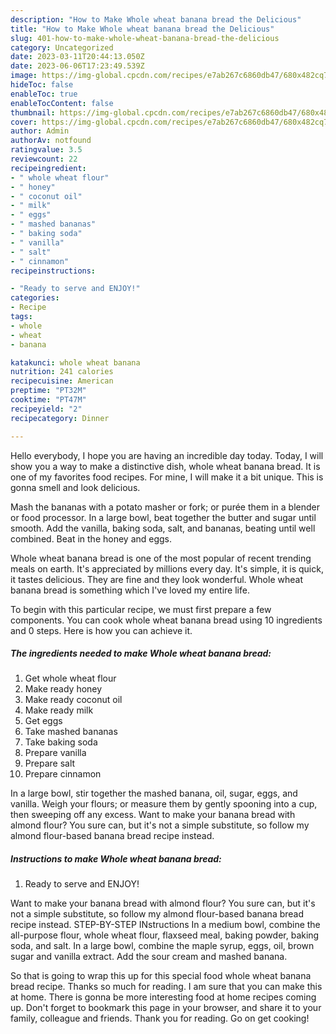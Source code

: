 ```yaml
---
description: "How to Make Whole wheat banana bread the Delicious"
title: "How to Make Whole wheat banana bread the Delicious"
slug: 401-how-to-make-whole-wheat-banana-bread-the-delicious
category: Uncategorized
date: 2023-03-11T20:44:13.050Z
date: 2023-06-06T17:23:49.539Z
image: https://img-global.cpcdn.com/recipes/e7ab267c6860db47/680x482cq70/whole-wheat-banana-bread-recipe-main-photo.jpg
hideToc: false
enableToc: true
enableTocContent: false
thumbnail: https://img-global.cpcdn.com/recipes/e7ab267c6860db47/680x482cq70/whole-wheat-banana-bread-recipe-main-photo.jpg
cover: https://img-global.cpcdn.com/recipes/e7ab267c6860db47/680x482cq70/whole-wheat-banana-bread-recipe-main-photo.jpg
author: Admin
authorAv: notfound
ratingvalue: 3.5
reviewcount: 22
recipeingredient:
- " whole wheat flour"
- " honey"
- " coconut oil"
- " milk"
- " eggs"
- " mashed bananas"
- " baking soda"
- " vanilla"
- " salt"
- " cinnamon"
recipeinstructions:

- "Ready to serve and ENJOY!"
categories:
- Recipe
tags:
- whole
- wheat
- banana

katakunci: whole wheat banana 
nutrition: 241 calories
recipecuisine: American
preptime: "PT32M"
cooktime: "PT47M"
recipeyield: "2"
recipecategory: Dinner

---
```



Hello everybody, I hope you are having an incredible day today. Today, I will show you a way to make a distinctive dish, whole wheat banana bread. It is one of my favorites food recipes. For mine, I will make it a bit unique. This is gonna smell and look delicious.

Mash the bananas with a potato masher or fork; or purée them in a blender or food processor. In a large bowl, beat together the butter and sugar until smooth. Add the vanilla, baking soda, salt, and bananas, beating until well combined. Beat in the honey and eggs.

Whole wheat banana bread is one of the most popular of recent trending meals on earth. It's appreciated by millions every day. It's simple, it is quick, it tastes delicious. They are fine and they look wonderful. Whole wheat banana bread is something which I've loved my entire life.


To begin with this particular recipe, we must first prepare a few components. You can cook whole wheat banana bread using 10 ingredients and 0 steps. Here is how you can achieve it.

<!--inarticleads1-->

##### The ingredients needed to make Whole wheat banana bread:

1. Get  whole wheat flour
1. Make ready  honey
1. Make ready  coconut oil
1. Make ready  milk
1. Get  eggs
1. Take  mashed bananas
1. Take  baking soda
1. Prepare  vanilla
1. Prepare  salt
1. Prepare  cinnamon


In a large bowl, stir together the mashed banana, oil, sugar, eggs, and vanilla. Weigh your flours; or measure them by gently spooning into a cup, then sweeping off any excess. Want to make your banana bread with almond flour? You sure can, but it&#39;s not a simple substitute, so follow my almond flour-based banana bread recipe instead. 

<!--inarticleads2-->

##### Instructions to make Whole wheat banana bread:


1. Ready to serve and ENJOY!

Want to make your banana bread with almond flour? You sure can, but it&#39;s not a simple substitute, so follow my almond flour-based banana bread recipe instead. STEP-BY-STEP INstructions In a medium bowl, combine the all-purpose flour, whole wheat flour, flaxseed meal, baking powder, baking soda, and salt. In a large bowl, combine the maple syrup, eggs, oil, brown sugar and vanilla extract. Add the sour cream and mashed banana. 

So that is going to wrap this up for this special food whole wheat banana bread recipe. Thanks so much for reading. I am sure that you can make this at home. There is gonna be more interesting food at home recipes coming up. Don't forget to bookmark this page in your browser, and share it to your family, colleague and friends. Thank you for reading. Go on get cooking!
